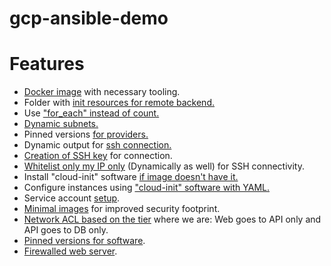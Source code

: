 # gcp-ansible-demo

# Features
- [Docker image](../utilities/docker-image-bins/) with necessary tooling.
- Folder with [init resources for remote backend.](./init-project/)
- Use ["for_each" instead of count.](./main.tf#L1)
- [Dynamic subnets.](./main.tf#L21-L24)
- Pinned versions [for providers.](./versions.tf#L2)
- Dynamic output for [ssh connection.](./outputs.tf#L3)
- [Creation of SSH key](./main.tf#L40) for connection.
- [Whitelist only my IP only](./main.tf#L47) (Dynamically as well) for SSH connectivity.
- Install "cloud-init" software [if image doesn't have it.](./main.tf#L93)
- Configure instances using ["cloud-init" software with YAML.](./main.tf#L97)
- Service account [setup](./terraform/init-project/main.tf#L16).
- [Minimal images](./main.tf#L26) for improved security footprint.
- [Network ACL based on the tier](./main.tf#L67-L68) where we are: Web goes to API only and API goes to DB only.
- [Pinned versions for software](./ansible/roles/web-init/tasks/main.yml#L17).
- [Firewalled web server](./ansible/roles/web-init/tasks/main.yml#L31).